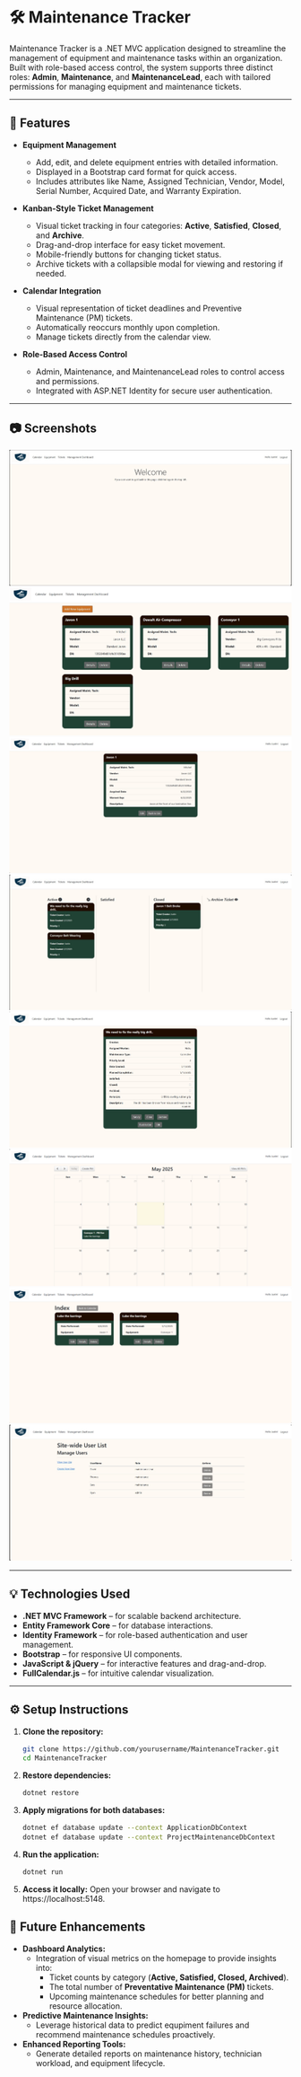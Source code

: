 # 🛠️ Maintenance Tracker

Maintenance Tracker is a .NET MVC application designed to streamline the management of equipment and maintenance tasks within an organization. Built with role-based access control, the system supports three distinct roles: **Admin**, **Maintenance**, and **MaintenanceLead**, each with tailored permissions for managing equipment and maintenance tickets.

---

## 🚀 Features
- **Equipment Management**
  - Add, edit, and delete equipment entries with detailed information.
  - Displayed in a Bootstrap card format for quick access.
  - Includes attributes like Name, Assigned Technician, Vendor, Model, Serial Number, Acquired Date, and Warranty Expiration.

- **Kanban-Style Ticket Management**
  - Visual ticket tracking in four categories: **Active**, **Satisfied**, **Closed**, and **Archive**.
  - Drag-and-drop interface for easy ticket movement.
  - Mobile-friendly buttons for changing ticket status.
  - Archive tickets with a collapsible modal for viewing and restoring if needed.

- **Calendar Integration**
  - Visual representation of ticket deadlines and Preventive Maintenance (PM) tickets.
  - Automatically reoccurs monthly upon completion.
  - Manage tickets directly from the calendar view.

- **Role-Based Access Control**
  - Admin, Maintenance, and MaintenanceLead roles to control access and permissions.
  - Integrated with ASP.NET Identity for secure user authentication.

---

## 📷 Screenshots
![Home View](./screenshots/home_view.png)
![Equipment List View](./screenshots/equipment_page.png)
![Equipment Detail View](./screenshots/equipment_details.png)
![Kanban Board](./screenshots/kanban_board.png)
![Ticket Detail View](./screenshots/ticket_details.png)
![Calendar View](./screenshots/calendar_view.png)
![PM View](./screenshots/pm_view.png)
![Admin View](./screenshots/admin_management_dashboard.png)

---

## 💡 Technologies Used
- **.NET MVC Framework** – for scalable backend architecture.
- **Entity Framework Core** – for database interactions.
- **Identity Framework** – for role-based authentication and user management.
- **Bootstrap** – for responsive UI components.
- **JavaScript & jQuery** – for interactive features and drag-and-drop.
- **FullCalendar.js** – for intuitive calendar visualization.

---

## ⚙️ Setup Instructions
1. **Clone the repository:**
   ```bash
   git clone https://github.com/yourusername/MaintenanceTracker.git
   cd MaintenanceTracker

2. **Restore dependencies:**
   ```bash
   dotnet restore

3. **Apply migrations for both databases:**
   ```bash
   dotnet ef database update --context ApplicationDbContext
   dotnet ef database update --context ProjectMaintenanceDbContext

4. **Run the application:**
   ```bash
   dotnet run

5. **Access it locally:**
   Open your browser and navigate to https://localhost:5148.

## 🚀 Future Enhancements
- **Dashboard Analytics:**
   - Integration of visual metrics on the homepage to provide insights into:
      - Ticket counts by category (**Active, Satisfied, Closed, Archived**).
      - The total number of **Preventative Maintenance (PM)** tickets.
      - Upcoming maintenance schedules for better planning and resource allocation.
- **Predictive Maintenance Insights:**
   - Leverage historical data to predict equpiment failures and recommend maintenance schedules proactively.
- **Enhanced Reporting Tools:**
   - Generate detailed reports on maintenance history, technician workload, and equipment lifecycle.
